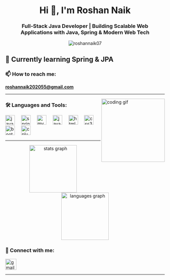 <h1 align="center">Hi 👋, I'm Roshan Naik</h1>
<h3 align="center">Full-Stack Java Developer | Building Scalable Web Applications with Java, Spring & Modern Web Tech</h3>

<p align="center"> <img src="https://komarev.com/ghpvc/?username=roshannaik07&label=Profile%20views&color=0e75b6&style=flat" alt="roshannaik07" /> </p>

<h2 align="left">🌱 Currently learning Spring & JPA</h2>

### 📫 How to reach me:
**roshannaik202055@gmail.com**

---

<img align="right" height="200" src="https://www.pratishkhandelwal.in/static/media/logo.cf8b869a5a08ed1978ad.gif" alt="coding gif" />

### 🛠️ Languages and Tools:

<div align="left">
  <img src="https://cdn.jsdelivr.net/gh/devicons/devicon/icons/java/java-original.svg" height="30" alt="java" />
  <img width="12" />
  <img src="https://www.vectorlogo.zone/logos/springio/springio-icon.svg" height="30" alt="spring" />
  <img width="12" />
  <img src="https://cdn.jsdelivr.net/gh/devicons/devicon/icons/mysql/mysql-original.svg" height="30" alt="mysql" />
  <img width="12" />
  <img src="https://cdn.jsdelivr.net/gh/devicons/devicon/icons/javascript/javascript-original.svg" height="30" alt="javascript" />
  <img width="12" />
  <img src="https://cdn.jsdelivr.net/gh/devicons/devicon/icons/html5/html5-original.svg" height="30" alt="html5" />
  <img width="12" />
  <img src="https://cdn.jsdelivr.net/gh/devicons/devicon/icons/css3/css3-original.svg" height="30" alt="css3" />
  <img width="12" />
  <img src="https://cdn.jsdelivr.net/gh/devicons/devicon/icons/bootstrap/bootstrap-plain.svg" height="30" alt="bootstrap" />
  <img width="12" />
  <img src="https://cdn.jsdelivr.net/gh/devicons/devicon/icons/cplusplus/cplusplus-original.svg" height="30" alt="cplusplus" />
</div>

---
<div align="center">
  <img src="https://github-readme-stats.vercel.app/api?username=roshannaik07&hide_title=false&hide_rank=false&show_icons=true&include_all_commits=true&count_private=true&disable_animations=false&theme=dracula&locale=en&hide_border=false" height="150" alt="stats graph" />
  <img src="https://github-readme-stats.vercel.app/api/top-langs?username=roshannaik07&locale=en&hide_title=false&layout=compact&card_width=320&langs_count=5&theme=dracula&hide_border=false" height="150" alt="languages graph" />
</div>

### 🔗 Connect with me:

<p align="left">
  <a href="mailto:roshannaik202055@gmail.com">
    <img src="https://img.shields.io/static/v1?message=Gmail&logo=gmail&label=&color=D14836&logoColor=white&labelColor=&style=for-the-badge" height="35" alt="gmail" />
  </a>
  <a href="https://linkedin.com/in/Roshan S Naik" target="_blank"
    <img src="https://img.shields.io/static/v1?message=LinkedIn&logo=linkedin&label=&color=0077B5&logoColor=white&labelColor=&style=for-the-badge" height="35" alt="linkedin" />
  </a>
</p>

---

<br clear="both" />


